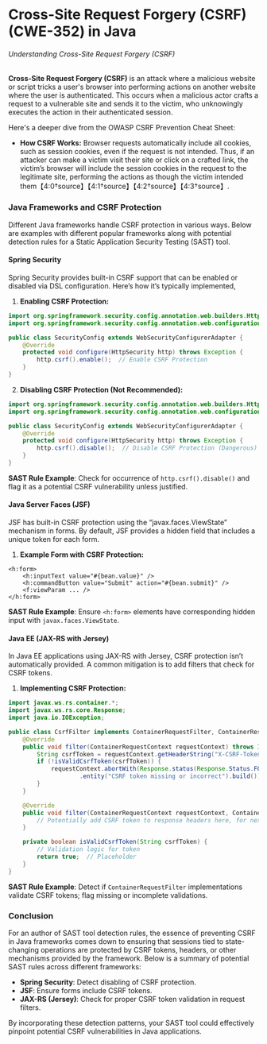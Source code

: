 # Cross-Site Request Forgery (CSRF) (CWE-352) in Java

###### Understanding Cross-Site Request Forgery (CSRF)

**Cross-Site Request Forgery (CSRF)** is an attack where a malicious website or script tricks a user's browser into performing actions on another website where the user is authenticated. This occurs when a malicious actor crafts a request to a vulnerable site and sends it to the victim, who unknowingly executes the action in their authenticated session. 

Here's a deeper dive from the OWASP CSRF Prevention Cheat Sheet:
- **How CSRF Works:** Browser requests automatically include all cookies, such as session cookies, even if the request is not intended. Thus, if an attacker can make a victim visit their site or click on a crafted link, the victim’s browser will include the session cookies in the request to the legitimate site, performing the actions as though the victim intended them【4:0†source】【4:1†source】【4:2†source】【4:3†source】.

### Java Frameworks and CSRF Protection

Different Java frameworks handle CSRF protection in various ways. Below are examples with different popular frameworks along with potential detection rules for a Static Application Security Testing (SAST) tool.

#### **Spring Security**

Spring Security provides built-in CSRF support that can be enabled or disabled via DSL configuration. Here’s how it’s typically implemented,

1. **Enabling CSRF Protection:**

```java
import org.springframework.security.config.annotation.web.builders.HttpSecurity;
import org.springframework.security.config.annotation.web.configuration.WebSecurityConfigurerAdapter;

public class SecurityConfig extends WebSecurityConfigurerAdapter {
    @Override
    protected void configure(HttpSecurity http) throws Exception {
        http.csrf().enable();  // Enable CSRF Protection
    }
}
```

2. **Disabling CSRF Protection (Not Recommended):**

```java
import org.springframework.security.config.annotation.web.builders.HttpSecurity;
import org.springframework.security.config.annotation.web.configuration.WebSecurityConfigurerAdapter;

public class SecurityConfig extends WebSecurityConfigurerAdapter {
    @Override
    protected void configure(HttpSecurity http) throws Exception {
        http.csrf().disable();  // Disable CSRF Protection (Dangerous)
    }
}
```

**SAST Rule Example**: Check for occurrence of `http.csrf().disable()` and flag it as a potential CSRF vulnerability unless justified.

#### **Java Server Faces (JSF)**

JSF has built-in CSRF protection using the “javax.faces.ViewState” mechanism in forms. By default, JSF provides a hidden field that includes a unique token for each form.

1. **Example Form with CSRF Protection:**

```xhtml
<h:form>
    <h:inputText value="#{bean.value}" />
    <h:commandButton value="Submit" action="#{bean.submit}" />
    <f:viewParam ... />
</h:form>
```

**SAST Rule Example**: Ensure `<h:form>` elements have corresponding hidden input with `javax.faces.ViewState`.

#### **Java EE (JAX-RS with Jersey)**

In Java EE applications using JAX-RS with Jersey, CSRF protection isn’t automatically provided. A common mitigation is to add filters that check for CSRF tokens.

1. **Implementing CSRF Protection:**

```java
import javax.ws.rs.container.*;
import javax.ws.rs.core.Response;
import java.io.IOException;

public class CsrfFilter implements ContainerRequestFilter, ContainerResponseFilter {
    @Override
    public void filter(ContainerRequestContext requestContext) throws IOException {
        String csrfToken = requestContext.getHeaderString("X-CSRF-Token");
        if (!isValidCsrfToken(csrfToken)) {
            requestContext.abortWith(Response.status(Response.Status.FORBIDDEN)
                    .entity("CSRF token missing or incorrect").build());
        }
    }

    @Override
    public void filter(ContainerRequestContext requestContext, ContainerResponseContext responseContext) throws IOException {
        // Potentially add CSRF token to response headers here, for next request
    }

    private boolean isValidCsrfToken(String csrfToken) {
        // Validation logic for token
        return true;  // Placeholder
    }
}
```

**SAST Rule Example**: Detect if `ContainerRequestFilter` implementations validate CSRF tokens; flag missing or incomplete validations.

### Conclusion

For an author of SAST tool detection rules, the essence of preventing CSRF in Java frameworks comes down to ensuring that sessions tied to state-changing operations are protected by CSRF tokens, headers, or other mechanisms provided by the framework. Below is a summary of potential SAST rules across different frameworks:

- **Spring Security**: Detect disabling of CSRF protection.
- **JSF**: Ensure forms include CSRF tokens.
- **JAX-RS (Jersey)**: Check for proper CSRF token validation in request filters.

By incorporating these detection patterns, your SAST tool could effectively pinpoint potential CSRF vulnerabilities in Java applications.